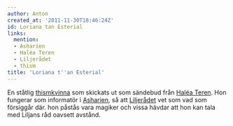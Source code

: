 ```yaml
---
author: Anton
created_at: '2011-11-30T18:46:24Z'
id: Loriana tan Esterial
links:
  mention:
  - Asharien
  - Haléa Teren
  - Liljerådet
  - thism
title: 'Loriana t''an Esterial'
---
```


En ståtlig [thismkvinna] som skickats ut som sändebud från [Haléa Teren]. Hon fungerar som
informatör i [Asharien], så att [Liljerådet] vet som vad som försiggår där. hon påstås vara magiker
och vissa hävdar att hon kan tala med Liljans råd oavsett avstånd.

  [thismkvinna]: thism
  [Haléa Teren]: Haléa_Teren
  [Asharien]: Asharien
  [Liljerådet]: Liljerådet
